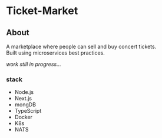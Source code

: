 # Ticket-Market

## About
A marketplace where people can sell and buy concert tickets.  
Built using microservices best practices.

_work still in progress..._

### stack
* Node.js
* Next.js
* mongDB
* TypeScript
* Docker
* K8s
* NATS


